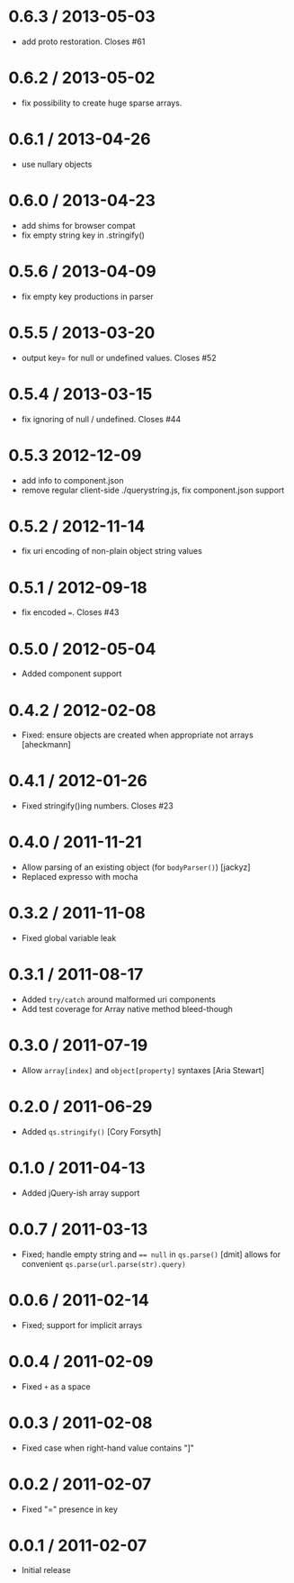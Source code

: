
0.6.3 / 2013-05-03 
==================

  * add proto restoration. Closes #61

0.6.2 / 2013-05-02 
==================

  * fix possibility to create huge sparse arrays.

0.6.1 / 2013-04-26 
==================

  * use nullary objects

0.6.0 / 2013-04-23 
==================

  * add shims for browser compat
  * fix empty string key in .stringify()

0.5.6 / 2013-04-09 
==================

  * fix empty key productions in parser

0.5.5 / 2013-03-20 
==================

  * output key= for null or undefined values. Closes #52

0.5.4 / 2013-03-15 
==================

  * fix ignoring of null / undefined. Closes #44

0.5.3 2012-12-09 
==================

  * add info to component.json
  * remove regular client-side ./querystring.js, fix component.json support

0.5.2 / 2012-11-14 
==================

  * fix uri encoding of non-plain object string values

0.5.1 / 2012-09-18 
==================

  * fix encoded `=`. Closes #43

0.5.0 / 2012-05-04 
==================

  * Added component support

0.4.2 / 2012-02-08 
==================

  * Fixed: ensure objects are created when appropriate not arrays [aheckmann]

0.4.1 / 2012-01-26 
==================

  * Fixed stringify()ing numbers. Closes #23

0.4.0 / 2011-11-21 
==================

  * Allow parsing of an existing object (for `bodyParser()`) [jackyz]
  * Replaced expresso with mocha

0.3.2 / 2011-11-08 
==================

  * Fixed global variable leak

0.3.1 / 2011-08-17 
==================

  * Added `try/catch` around malformed uri components
  * Add test coverage for Array native method bleed-though

0.3.0 / 2011-07-19 
==================

  * Allow `array[index]` and `object[property]` syntaxes [Aria Stewart]

0.2.0 / 2011-06-29 
==================

  * Added `qs.stringify()` [Cory Forsyth]

0.1.0 / 2011-04-13 
==================

  * Added jQuery-ish array support

0.0.7 / 2011-03-13 
==================

  * Fixed; handle empty string and `== null` in `qs.parse()` [dmit]
    allows for convenient `qs.parse(url.parse(str).query)`

0.0.6 / 2011-02-14 
==================

  * Fixed; support for implicit arrays

0.0.4 / 2011-02-09 
==================

  * Fixed `+` as a space

0.0.3 / 2011-02-08 
==================

  * Fixed case when right-hand value contains "]"

0.0.2 / 2011-02-07 
==================

  * Fixed "=" presence in key

0.0.1 / 2011-02-07 
==================

  * Initial release
